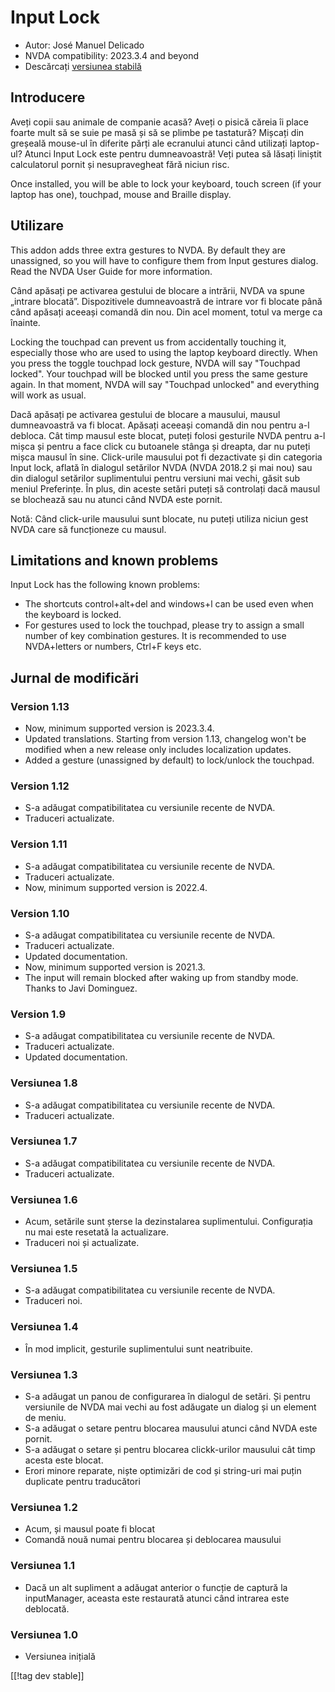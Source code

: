 # Input Lock #

* Autor: José Manuel Delicado
* NVDA compatibility: 2023.3.4 and beyond
* Descărcați [versiunea stabilă][1]

## Introducere

Aveți copii sau animale de companie acasă? Aveți o pisică căreia îi place
foarte mult să se suie pe masă și să se plimbe pe tastatură? Mișcați din
greșeală mouse-ul în diferite părți ale ecranului atunci când utilizați
laptop-ul? Atunci Input Lock este pentru dumneavoastră! Veți putea să lăsați
liniștit calculatorul pornit și nesupravegheat fără niciun risc.

Once installed, you will be able to lock your keyboard, touch screen (if
your laptop has one), touchpad, mouse and Braille display.

## Utilizare

This addon adds three extra gestures to NVDA. By default they are
unassigned, so you will have to configure them from Input gestures
dialog. Read the NVDA User Guide for more information.

Când apăsați pe activarea gestului de blocare a intrării, NVDA va spune
„intrare blocată”. Dispozitivele dumneavoastră de intrare vor fi blocate
până când apăsați aceeași comandă din nou. Din acel moment, totul va merge
ca înainte.

Locking the touchpad can prevent us from accidentally touching it,
especially those who are used to using the laptop keyboard directly. When
you press the toggle touchpad lock gesture, NVDA will say "Touchpad
locked". Your touchpad will be blocked until you press the same gesture
again. In that moment, NVDA will say "Touchpad unlocked" and everything will
work as usual.

Dacă apăsați pe activarea gestului de blocare a mausului, mausul
dumneavoastră va fi blocat. Apăsați aceeași comandă din nou pentru a-l
debloca. Cât timp mausul este blocat, puteți folosi gesturile NVDA pentru
a-l mișca și pentru a face click cu butoanele stânga și dreapta, dar nu
puteți mișca mausul în sine. Click-urile mausului pot fi dezactivate și din
categoria Input lock, aflată în dialogul setărilor NVDA (NVDA 2018.2 și mai
nou) sau din dialogul setărilor suplimentului pentru versiuni mai vechi,
găsit sub meniul Preferințe. În plus, din aceste setări puteți să controlați
dacă mausul se blochează sau nu atunci când NVDA este pornit.

Notă: Când click-urile mausului sunt blocate, nu puteți utiliza niciun gest
NVDA care să funcționeze cu mausul.

## Limitations and known problems

Input Lock has the following known problems:

* The shortcuts control+alt+del and windows+l can be used even when the
  keyboard is locked.
* For gestures used to lock the touchpad, please try to assign a small
  number of key combination gestures. It is recommended to use NVDA+letters
  or numbers, Ctrl+F keys etc.

## Jurnal de modificări

### Version 1.13

* Now, minimum supported version is 2023.3.4.
* Updated translations. Starting from version 1.13, changelog won't be
  modified when a new release only includes localization updates.
* Added a gesture (unassigned by default) to lock/unlock the touchpad.

### Version 1.12

* S-a adăugat compatibilitatea cu versiunile recente de NVDA.
* Traduceri actualizate.

### Version 1.11

* S-a adăugat compatibilitatea cu versiunile recente de NVDA.
* Traduceri actualizate.
* Now, minimum supported version is 2022.4.

### Version 1.10

* S-a adăugat compatibilitatea cu versiunile recente de NVDA.
* Traduceri actualizate.
* Updated documentation.
* Now, minimum supported version is 2021.3.
* The input will remain blocked after waking up from standby mode. Thanks to
  Javi Dominguez.

### Version 1.9

* S-a adăugat compatibilitatea cu versiunile recente de NVDA.
* Traduceri actualizate.
* Updated documentation.

### Versiunea 1.8

* S-a adăugat compatibilitatea cu versiunile recente de NVDA.
* Traduceri actualizate.

### Versiunea 1.7

* S-a adăugat compatibilitatea cu versiunile recente de NVDA.
* Traduceri actualizate.

### Versiunea 1.6

* Acum, setările sunt șterse la dezinstalarea suplimentului. Configurația nu
  mai este resetată la actualizare.
* Traduceri noi și actualizate.

### Versiunea 1.5

* S-a adăugat compatibilitatea cu versiunile recente de NVDA.
* Traduceri noi.

### Versiunea 1.4

* În mod implicit, gesturile suplimentului sunt neatribuite.

### Versiunea 1.3

* S-a adăugat un panou de configurarea în dialogul de setări. Și pentru
  versiunile de NVDA mai vechi au fost adăugate un dialog și un element de
  meniu.
* S-a adăugat o setare pentru blocarea mausului atunci când NVDA este
  pornit.
* S-a adăugat o setare și pentru blocarea clickk-urilor mausului cât timp
  acesta este blocat.
* Erori minore reparate, niște optimizări de cod și string-uri mai puțin
  duplicate pentru traducători

### Versiunea 1.2

* Acum, și mausul poate fi blocat
* Comandă nouă numai pentru blocarea și deblocarea mausului

### Versiunea 1.1

* Dacă un alt supliment a adăugat anterior o funcție de captură la
  inputManager, aceasta este restaurată atunci când intrarea este deblocată.

### Versiunea 1.0

* Versiunea inițială

[[!tag dev stable]]

[1]: https://www.nvaccess.org/addonStore/legacy?file=inputLock
